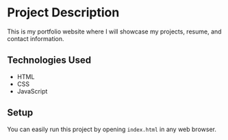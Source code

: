 # Project Description

This is my portfolio website where I will showcase my projects, resume, and contact information.

## Technologies Used
- HTML
- CSS
- JavaScript

## Setup
You can easily run this project by opening `index.html` in any web browser.